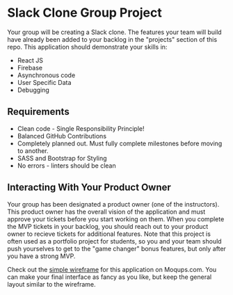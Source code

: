 # Slack Clone Group Project
Your group will be creating a Slack clone. The features your team will build have already been added to your backlog in the "projects" section of this repo. This application should demonstrate your skills in:
- React JS
- Firebase
- Asynchronous code
- User Specific Data
- Debugging

## Requirements
* Clean code - Single Responsibility Principle!
* Balanced GitHub Contributions
* Completely planned out. Must fully complete milestones before moving to another.
* SASS and Bootstrap for Styling
* No errors - linters should be clean

## Interacting With Your Product Owner
Your group has been designated a product owner (one of the instructors). This product owner has the overall vision of the application and must approve your tickets before you start working on them. When you complete the MVP tickets in your backlog, you should reach out to your product owner to recieve tickets for additional features. Note that this project is often used as a portfolio project for students, so you and your team should push yourselves to get to the "game changer" bonus features, but only after you have a strong MVP.


Check out the [simple wireframe](https://app.moqups.com/chortlehoort/uGBbLbK46Y/view/page/a3bd0c733) for this application on Moqups.com. You can make your final interface as fancy as you like, but keep the general layout similar to the wireframe.
